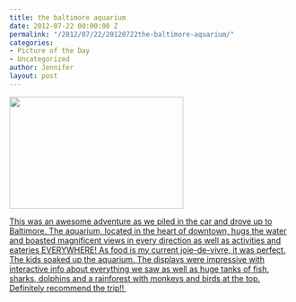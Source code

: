 ```yaml
---
title: the baltimore aquarium
date: 2012-07-22 00:00:00 Z
permalink: "/2012/07/22/20120722the-baltimore-aquarium/"
categories:
- Picture of the Day
- Uncategorized
author: Jennifer
layout: post
---
```


[<img title="IMG_1057" height="200" alt="" width="310" class="alignnone size-thumbnail wp-image-1610" src="/teamelam/assets/images/the-baltimore-aquarium/1342995324000-missing.jpg" />](http://www.flickr.com/photos/jenniferandJennifers_photos/sets/72157630711738408/)

[This was an awesome adventure as we piled in the car and drove up to Baltimore. The aquarium, located in the heart of downtown, hugs the water and boasted magnificent views in every direction as well as activities and eateries EVERYWHERE! As food is my current joie-de-vivre, it was perfect. The kids soaked up the aquarium. The displays were impressive with interactive info about everything we saw as well as huge tanks of fish, sharks, dolphins and a rainforest with monkeys and birds at the top. Definitely recommend the trip!! ](http://www.flickr.com/photos/jenniferandJennifers_photos/sets/72157630711738408/)
